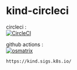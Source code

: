 # kind-circleci

circleci :  
[![CircleCI](https://circleci.com/gh/githubfoam/kind-circleci/tree/test.svg?style=svg)](https://circleci.com/gh/githubfoam/kind-circleci/tree/test)

github actions :  
[![osmatrix](https://github.com/githubfoam/kind-circleci/workflows/osmatrix/badge.svg)](https://github.com/githubfoam/kind-circleci/actions?query=workflow%3A%22osmatrix%22+branch%3Atest) 


~~~~
https://kind.sigs.k8s.io/
~~~~